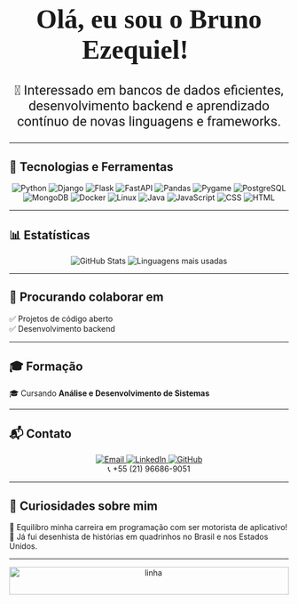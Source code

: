 <h1 align="center" style="font-family: Montserrat; font-size: 48px;">  
  Olá, eu sou o Bruno Ezequiel! 👋  
</h1>  

<p align="center" style="font-family: Roboto; font-size: 24px;">  
  👀 Interessado em bancos de dados eficientes, desenvolvimento backend e aprendizado contínuo de novas linguagens e frameworks.  
</p>  

---

## 🚀 Tecnologias e Ferramentas  

<p align="center">
  <img src="https://img.shields.io/badge/-Python-3776AB?logo=python&logoColor=white&style=for-the-badge" alt="Python">
  <img src="https://img.shields.io/badge/-Django-092E20?logo=django&logoColor=white&style=for-the-badge" alt="Django">
  <img src="https://img.shields.io/badge/-Flask-000000?logo=flask&logoColor=white&style=for-the-badge" alt="Flask">
  <img src="https://img.shields.io/badge/-FastAPI-009688?logo=fastapi&logoColor=white&style=for-the-badge" alt="FastAPI">
  <img src="https://img.shields.io/badge/-Pandas-150458?logo=pandas&logoColor=white&style=for-the-badge" alt="Pandas">
  <img src="https://img.shields.io/badge/-Pygame-3776AB?logo=python&logoColor=white&style=for-the-badge" alt="Pygame">
  <img src="https://img.shields.io/badge/-PostgreSQL-336791?logo=postgresql&logoColor=white&style=for-the-badge" alt="PostgreSQL">
  <img src="https://img.shields.io/badge/-MongoDB-47A248?logo=mongodb&logoColor=white&style=for-the-badge" alt="MongoDB">
  <img src="https://img.shields.io/badge/-Docker-2496ED?logo=docker&logoColor=white&style=for-the-badge" alt="Docker">
  <img src="https://img.shields.io/badge/-Linux-FCC624?logo=linux&logoColor=white&style=for-the-badge" alt="Linux">
  <img src="https://img.shields.io/badge/-Java-007396?logo=java&logoColor=white&style=for-the-badge" alt="Java">
  <img src="https://img.shields.io/badge/-JavaScript-F7DF1E?logo=javascript&logoColor=black&style=for-the-badge" alt="JavaScript">
  <img src="https://img.shields.io/badge/-CSS-1572B6?logo=css3&logoColor=white&style=for-the-badge" alt="CSS">
  <img src="https://img.shields.io/badge/-HTML-E34F26?logo=html5&logoColor=white&style=for-the-badge" alt="HTML">
</p>  

---

## 📊 Estatísticas  

<div align="center">
  <img  src="https://github-readme-stats.vercel.app/api?username=BrunoEzekiel&show_icons=true&locale=en&theme=transparent&hide_border=true" alt="GitHub Stats"/>
  <img src="https://github-readme-stats.vercel.app/api/top-langs?username=BrunoEzekiel&show_icons=true&locale=en&layout=compact&theme=gotham&hide_border=true" alt="Linguagens mais usadas"/>
</div>  

---

## 🤝 Procurando colaborar em  
✅ Projetos de código aberto  
✅ Desenvolvimento backend  

---

## 🎓 Formação  
🎓 Cursando **Análise e Desenvolvimento de Sistemas**  

---

## 📬 Contato  

<p align="center">
  <a href="mailto:eps.bruno@gmail.com">
    <img src="https://img.shields.io/badge/-Email-D14836?logo=gmail&logoColor=white&style=for-the-badge" alt="Email">
  </a>
  <a href="https://www.linkedin.com/in/bepsweb/" target="_blank">
    <img src="https://img.shields.io/badge/LinkedIn-0077B5?style=for-the-badge&logo=linkedin&logoColor=white" alt="LinkedIn">
  </a>
  <a href="https://github.com/BrunoEzekiel" target="_blank">
    <img src="https://img.shields.io/badge/GitHub-100000?style=for-the-badge&logo=github&logoColor=white" alt="GitHub">
  </a>
  <br>📞 +55 (21) 96686-9051  
</p>  

---

## 🎨 Curiosidades sobre mim  
🔹 Equilibro minha carreira em programação com ser motorista de aplicativo!  
🔹 Já fui desenhista de histórias em quadrinhos no Brasil e nos Estados Unidos.  

---

<p align="center">
  <img src="https://www.imagensanimadas.com/data/media/562/linha-imagem-animada-0166.gif" alt="linha" width="100%" height="50">
</p>
